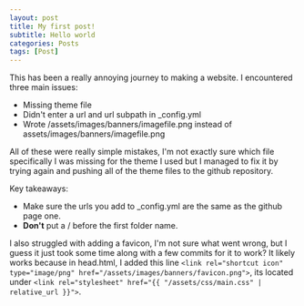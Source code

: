 ```yaml
---
layout: post
title: My first post!
subtitle: Hello world
categories: Posts
tags: [Post]
---
```

This has been a really annoying journey to making a website. 
I encountered three main issues:
- Missing theme file
- Didn't enter a url and url subpath in \_config.yml
- Wrote /assets/images/banners/imagefile.png instead of assets/images/banners/imagefile.png

All of these were really simple mistakes, I'm not exactly sure which file specifically I was missing for the theme I used but I managed to fix it by trying again and pushing all of the theme files to the github repository.

Key takeaways:
- Make sure the urls you add to \_config.yml are the same as the github page one.
- **Don't** put a / before the first folder name.

I also struggled with adding a favicon, I'm not sure what went wrong, but I guess it just took some time along with a few commits for it to work? It likely works because in head.html, I added this line `<link rel="shortcut icon" type="image/png" href="/assets/images/banners/favicon.png">`, its located under `<link rel="stylesheet" href="{{ "/assets/css/main.css" | relative_url }}">`.
